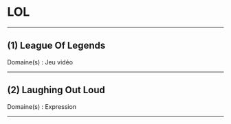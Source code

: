 # LOL

--------------------

## (1) League Of Legends

Domaine(s) : Jeu vidéo

--------------------

## (2) Laughing Out Loud

Domaine(s) : Expression

--------------------